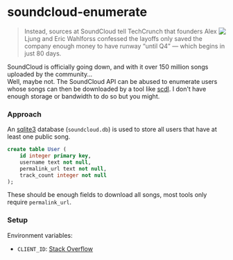 # soundcloud-enumerate

<img align="right" src="https://image.freepik.com/freie-ikonen/soundcloud-logo_318-65089.jpg"> 

> Instead, sources at SoundCloud tell TechCrunch that founders Alex Ljung and Eric Wahlforss confessed the layoffs only saved the company enough money to have runway “until Q4” — which begins in just 80 days. 

SoundCloud is officially going down, and with it over 150 million songs uploaded by the community...  
Well, maybe not. The SoundCloud API can be abused to enumerate users whose songs can then be downloaded by a tool like [scdl](https://github.com/flyingrub/scdl). I don't have enough storage or bandwidth to do so but you might.

### Approach
An [sqlite3](https://www.sqlite.org/) database (`soundcloud.db`) is used to store all users that have at least one public song. 

```sql
create table User (
	id integer primary key,
	username text not null,
	permalink_url text not null,
	track_count integer not null
);
```

These should be enough fields to download all songs, most tools only require `permalink_url`.

### Setup
Environment variables:
* `CLIENT_ID`: [Stack Overflow](https://stackoverflow.com/questions/40992480/getting-a-soundcloud-api-client-id)